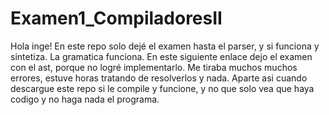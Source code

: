 # Examen1_CompiladoresII

Hola inge! En este repo solo dejé el examen hasta el parser, y si funciona y sintetiza. La gramatica funciona. En este siguiente enlace dejo el examen con el ast, porque no logré implementarlo. Me tiraba muchos muchos errores, estuve horas tratando de resolverlos y nada. Aparte asi cuando descargue este repo si le compile y funcione, y no que solo vea que haya codigo y no haga nada el programa. 
